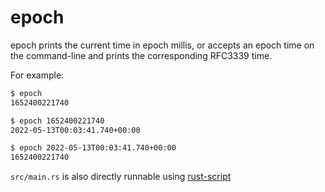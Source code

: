 # epoch

epoch prints the current time in epoch millis, or accepts an epoch time on the
command-line and prints the corresponding RFC3339 time.

For example:

```sh
$ epoch
1652400221740

$ epoch 1652400221740
2022-05-13T00:03:41.740+00:00

$ epoch 2022-05-13T00:03:41.740+00:00
1652400221740
```

`src/main.rs` is also directly runnable using [rust-script](https://crates.io/crates/rust-script)
